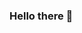### Hello there 👋

<!--
**FernandoBFonseca/FernandoBFonseca** is a ✨ _special_ ✨ repository because its `README.md` (this file) appears on your GitHub profile.

#- 🔭 I’m currently working on a lot of side personnal projects to learn new things and helping my fellow comrade @srjotaf for automation of administrative tasks for the Electric FSAE team @EESC-USP-TUPA which we're members
#- 🌱 I’m currently learning Python for Automation and Machine Learning and Microcontrollers (Arduino and ESP) for IoT and Robotics
#- 📫 How to reach me: fernandobdf05@gmail.com
-->
